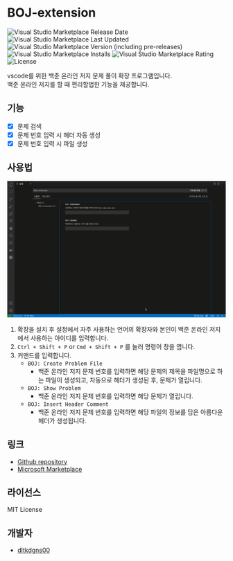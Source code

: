 # BOJ-extension

![Visual Studio Marketplace Release Date](https://img.shields.io/visual-studio-marketplace/release-date/dltkdgns00.BOJ-EX)
![Visual Studio Marketplace Last Updated](https://img.shields.io/visual-studio-marketplace/last-updated/dltkdgns00.BOJ-EX)
![Visual Studio Marketplace Version (including pre-releases)](https://img.shields.io/visual-studio-marketplace/v/dltkdgns00.BOJ-EX)
![Visual Studio Marketplace Installs](https://img.shields.io/visual-studio-marketplace/i/dltkdgns00.BOJ-EX)
![Visual Studio Marketplace Rating](https://img.shields.io/visual-studio-marketplace/r/dltkdgns00.BOJ-EX)
![License](https://img.shields.io/github/license/dltkdgns00/BOJ-extension)


vscode를 위한 백준 온라인 저지 문제 풀이 확장 프로그램입니다.  
백준 온라인 저지를 할 때 편리할법한 기능을 제공합니다.

## 기능

- [x] 문제 검색
- [x] 문제 번호 입력 시 헤더 자동 생성
- [x] 문제 번호 입력 시 파일 생성

## 사용법
![BOJ-extension](./BOJ-extension.gif)

1. 확장을 설치 후 설정에서 자주 사용하는 언어의 확장자와 본인이 백준 온라인 저지에서 사용하는 아이디를 입력합니다.
2. `Ctrl + Shift + P` or `Cmd + Shift + P` 를 눌러 명령어 창을 엽니다.
3. 커맨드를 입력합니다.
   - `BOJ: Create Problem File`
     - 백준 온라인 저지 문제 번호를 입력하면 해당 문제의 제목을 파일명으로 하는 파일이 생성되고, 자동으로 헤더가 생성된 후, 문제가 열립니다.
   - `BOJ: Show Problem`
     - 백준 온라인 저지 문제 번호를 입력하면 해당 문제가 열립니다.
   - `BOJ: Insert Header Comment`
     - 백준 온라인 저지 문제 번호를 입력하면 해당 파일의 정보를 담은 아름다운 헤더가 생성됩니다.

## 링크

* [Github repository](https://github.com/dltkdgns00/BOJ-extension)
* [Microsoft Marketplace](https://marketplace.visualstudio.com/items?itemName=dltkdgns00.BOJ-EX)

## 라이선스

MIT License

## 개발자

* [dltkdgns00](https://github.com/dltkdgns00)